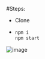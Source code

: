 #Steps:

- Clone
- ```sh
  npm i
  npm start
  ```

  
![image](https://github.com/bobrobcpp/dns-project/assets/13230713/56b2590e-0710-4f2a-a5aa-2980bba28b27)
